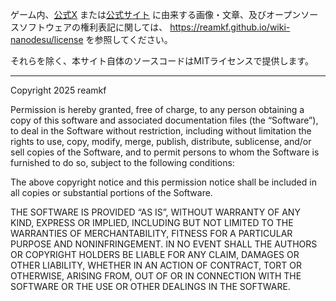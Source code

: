ゲーム内、[公式X](https://x.com/kemono_friends3) または[公式サイト](https://kemono-friends-3.jp) に由来する画像・文章、及びオープンソースソフトウェアの権利表記に関しては、 https://reamkf.github.io/wiki-nanodesu/license を参照してください。

それらを除く、本サイト自体のソースコードはMITライセンスで提供します。

----

Copyright 2025 reamkf

Permission is hereby granted, free of charge, to any person obtaining a copy of this software and associated documentation files (the “Software”), to deal in the Software without restriction, including without limitation the rights to use, copy, modify, merge, publish, distribute, sublicense, and/or sell copies of the Software, and to permit persons to whom the Software is furnished to do so, subject to the following conditions:

The above copyright notice and this permission notice shall be included in all copies or substantial portions of the Software.

THE SOFTWARE IS PROVIDED “AS IS”, WITHOUT WARRANTY OF ANY KIND, EXPRESS OR IMPLIED, INCLUDING BUT NOT LIMITED TO THE WARRANTIES OF MERCHANTABILITY, FITNESS FOR A PARTICULAR PURPOSE AND NONINFRINGEMENT. IN NO EVENT SHALL THE AUTHORS OR COPYRIGHT HOLDERS BE LIABLE FOR ANY CLAIM, DAMAGES OR OTHER LIABILITY, WHETHER IN AN ACTION OF CONTRACT, TORT OR OTHERWISE, ARISING FROM, OUT OF OR IN CONNECTION WITH THE SOFTWARE OR THE USE OR OTHER DEALINGS IN THE SOFTWARE.
